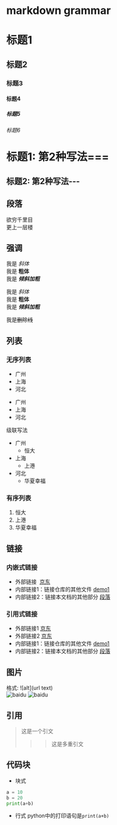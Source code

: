 # markdown grammar

# 标题1
## 标题2
### 标题3
#### 标题4
##### 标题5
###### 标题6

标题1: 第2种写法===
===

标题2: 第2种写法---
---

## 段落
欲穷千里目  
更上一层楼

## 强调
我是 *斜体*  
我是 **粗体**    
我是 ***倾斜加粗***  

我是 _斜体_  
我是 __粗体__    
我是 ___倾斜加粗___  

我是~~删除线~~

## 列表
### 无序列表
* 广州  
* 上海  
* 河北  

+ 广州
+ 上海
+ 河北

级联写法  

- 广州
  - 恒大
- 上海
  - 上港
- 河北
  - 华夏幸福
 
### 有序列表
1. 恒大
2. 上港
3. 华夏幸福

## 链接
### 内嵌式链接
- 外部链接  [京东](http://www.jd.com) 
- 内部链接1：链接仓库的其他文件 [demo1](demo1.md) 
- 内部链接2：链接本文档的其他部分 [段落](grammar.md##段落)
### 引用式链接
- 外部链接1 [京东]
- 外部链接2 [京东][jd]
- 内部链接1：链接仓库的其他文件 [demo1] 
- 内部链接2：链接本文档的其他部分 [段落]

[京东]: http://www.jd.com
[jd]: http://www.jd.com
[demo1]: demo1.md
[段落]: grammar.md##段落

## 图片
格式: ![alt](url text)  
![baidu](https://www.baidu.com/img/bd_logo1.png "百度")
![baidu][baidu_logo]

[baidu_logo]: https://www.baidu.com/img/bd_logo1.png

## 引用
> 这是一个引文
>>> 这是多重引文
 
## 代码块
- 块式
```python
a = 10
b = 20
print(a+b)
```
- 行式
python中的打印语句是`print(a+b)`
